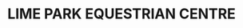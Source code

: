 ---
title: "LIME PARK EQUESTRIAN CENTRE"
address: "5, Lime Kiln Rd, Moira, Craigavon, Co. Armagh BT67 0JD"
tel: "028 9262 1139"
county: "Armagh"
category: "Equestrian Schools"
type: "Content"
lat: "054.5096150000"
lng: "-006.1643750000"
---